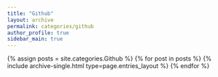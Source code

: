 ```yaml
---
title: "Github"
layout: archive
permalink: categories/github
author_profile: true
sidebar_main: true
---
```


{% assign posts = site.categories.Github %}
{% for post in posts %} {% include archive-single.html type=page.entries_layout %} {% endfor %}